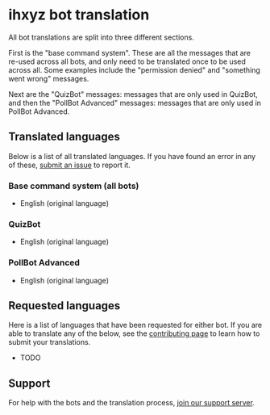 # ihxyz bot translation

All bot translations are split into three different sections.

First is the "base command system". These are all the messages that are re-used across all bots, 
and only need to be translated once to be used across all. Some examples include the 
"permission denied" and "something went wrong" messages. 

Next are the "QuizBot" messages: messages that are only used in QuizBot, and then the 
"PollBot Advanced" messages: messages that are only used in PollBot Advanced.

## Translated languages

Below is a list of all translated languages. If you have found an error in any of 
these, [submit an issue](https://github.com/ihxyz/translations/issues/new) to report it.

### Base command system (all bots)

- English (original language)

### QuizBot

- English (original language)

### PollBot Advanced

- English (original language)

## Requested languages

Here is a list of languages that have been requested for either bot.
If you are able to translate any of the below, see the [contributing page](contributing.md) to learn how to submit your translations.

- TODO

## Support

For help with the bots and the translation process, [join our support server](https://www.ihxyz.dev/bots/support).
